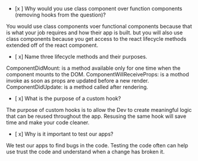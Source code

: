 - [x ] Why would you use class component over function components (removing hooks from the question)?

You would use class components voer functional components because that is what your job requires and how their app is built. but you will also use class components because you get access to the react lifecycle methods extended off of the react component.

- [ x] Name three lifecycle methods and their purposes.

ComponentDidMount: is a method available only for one time when the component mounts to the DOM.
ComponentWillReceiveProps: is a mothod invoke as soon as props are updated before a new render.  
ComponentDidUpdate: is a method called after rendering.

- [ x] What is the purpose of a custom hook?

The purpose of custom hooks is to allow the Dev to create meaningful logic that can be reused throughout the app. Resusing the same hook will save time and make your code cleaner.

- [ x] Why is it important to test our apps?

We test our apps to find bugs in the code. Testing the code often can help use trust the code and understand when a change has broken it.
